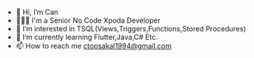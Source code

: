 - 👋 Hi, I’m Can
- 👨🏽‍💻 I'm a Senior No Code Xpoda Developer
- 👀 I’m interested in TSQL(Views,Triggers,Functions,Stored Procedures)
- 🌱 I’m currently learning Flutter,Java,C# Etc.
- 📫 How to reach me ctopsakal1994@gmail.com

<!---
ctopsakal/ctopsakal is a ✨ special ✨ repository because its `README.md` (this file) appears on your GitHub profile.
You can click the Preview link to take a look at your changes.
--->
